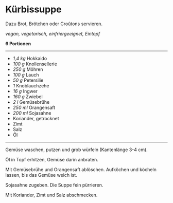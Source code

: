 # Kürbissuppe

Dazu Brot, Brötchen oder Croûtons servieren.

*vegan, vegetarisch, einfriergeeignet, Eintopf*

**6 Portionen**

---

- *1,4 kg* Hokkaido
- *100 g* Knollensellerie
- *250 g* Möhren
- *100 g* Lauch
- *50 g* Petersilie
- *1* Knoblauchzehe
- *16 g* Ingwer
- *160 g* Zwiebel
- *2 l* Gemüsebrühe
- *250 ml* Orangensaft
- *200 ml* Sojasahne
- Koriander, getrocknet
- Zimt
- Salz
- Öl

---

Gemüse waschen, putzen und grob würfeln (Kantenlänge 3-4 cm).

Öl in Topf erhitzen, Gemüse darin anbraten.

Mit Gemüsebrühe und Orangensaft ablöschen. Aufköchen und köcheln lassen, bis das Gemüse weich ist.

Sojasahne zugeben. Die Suppe fein pürrieren.

Mit Koriander, Zimt und Salz abschmecken.
